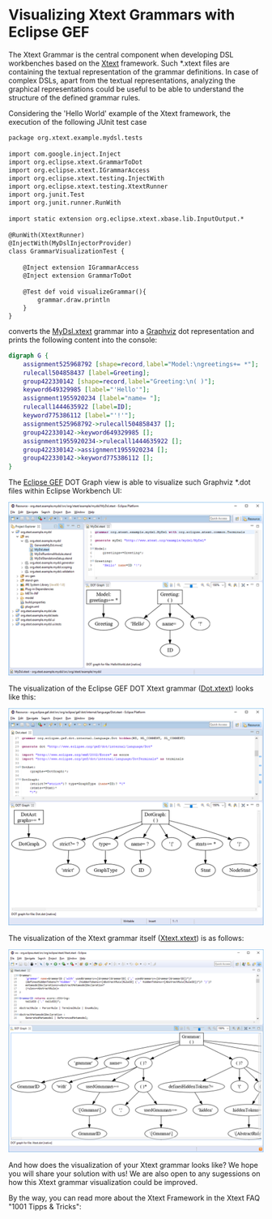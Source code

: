 # Visualizing Xtext Grammars with Eclipse GEF

The Xtext Grammar is the central component when developing DSL workbenches based on the [Xtext](https://www.eclipse.org/Xtext/) framework. Such *.xtext files are containing the textual representation of the grammar definitions. In case of complex DSLs, apart from the textual representations, analyzing the graphical representations could be  useful to be able to understand the structure of the defined grammar rules.

Considering the 'Hello World' example of the Xtext framework, the execution of the following JUnit test case
```
package org.xtext.example.mydsl.tests

import com.google.inject.Inject
import org.eclipse.xtext.GrammarToDot
import org.eclipse.xtext.IGrammarAccess
import org.eclipse.xtext.testing.InjectWith
import org.eclipse.xtext.testing.XtextRunner
import org.junit.Test
import org.junit.runner.RunWith

import static extension org.eclipse.xtext.xbase.lib.InputOutput.*

@RunWith(XtextRunner)
@InjectWith(MyDslInjectorProvider)
class GrammarVisualizationTest {

	@Inject extension IGrammarAccess
	@Inject extension GrammarToDot

	@Test def void visualizeGrammar(){
		grammar.draw.println
	}
}
```

converts the [MyDsl.xtext](https://github.com/eclipse/xtext-core/blob/master/org.eclipse.xtext.tests/testdata/wizard-expectations/org.xtext.example.full/org.xtext.example.full.parent/org.xtext.example.full/src/org/xtext/example/mydsl/MyDsl.xtext) grammar into a [Graphviz](http://www.graphviz.org/) dot representation and prints the following content into the console:

```dot
digraph G {
	assignment525968792 [shape=record,label="Model:\ngreetings+= *"];
	rulecall504858437 [label=Greeting];
	group422330142 [shape=record,label="Greeting:\n( )"];
	keyword649329985 [label="'Hello'"];
	assignment1955920234 [label="name= "];
	rulecall1444635922 [label=ID];
	keyword775386112 [label="'!'"];
	assignment525968792->rulecall504858437 [];
	group422330142->keyword649329985 [];
	assignment1955920234->rulecall1444635922 [];
	group422330142->assignment1955920234 [];
	group422330142->keyword775386112 [];
}
```

The [Eclipse GEF](https://www.eclipse.org/gef/) DOT Graph view is able to visualize such Graphviz *.dot files within Eclipse Workbench UI:

![1_HelloWorldGrammarVisualization.png](images/1_HelloWorldGrammarVisualization.png)

The visualization of the Eclipse GEF DOT Xtext grammar ([Dot.xtext](https://github.com/eclipse/gef/blob/master/org.eclipse.gef.dot/src/org/eclipse/gef/dot/internal/language/Dot.xtext)) looks like this:

![2_DotGrammarVisualization.png](images/2_DotGrammarVisualization.png)

The visualization of the Xtext grammar itself ([Xtext.xtext](https://github.com/eclipse/xtext-core/blob/master/org.eclipse.xtext/src/org/eclipse/xtext/Xtext.xtext)) is as follows:

![3_XtextGrammarVisualization.png](images/3_XtextGrammarVisualization.png)

And how does the visualization of your Xtext grammar looks like? We hope you will share your solution with us! We are also open to any sugessions on how this Xtext grammar visualization could be improved.

By the way, you can read more about the Xtext Framework in the Xtext FAQ "1001 Tipps & Tricks":
